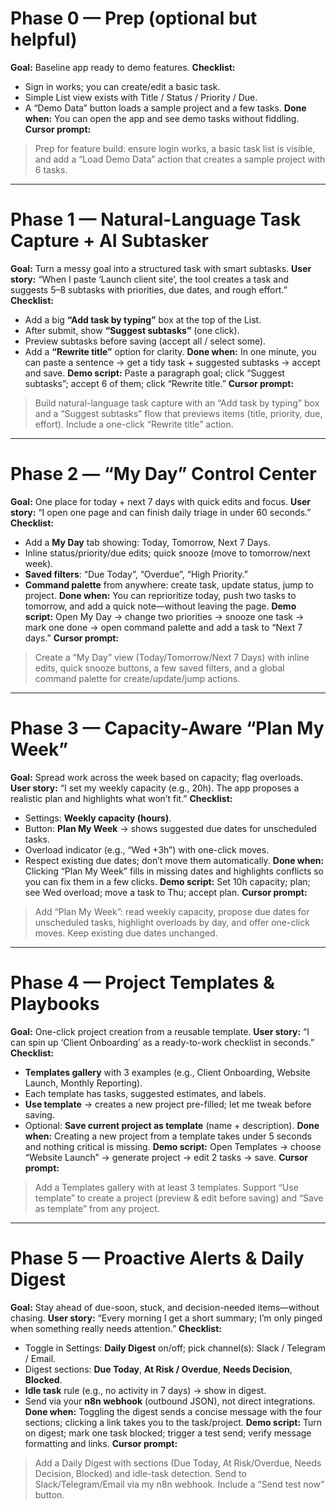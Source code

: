 

# Phase 0 — Prep (optional but helpful)

**Goal:** Baseline app ready to demo features.
**Checklist:**

* Sign in works; you can create/edit a basic task.
* Simple List view exists with Title / Status / Priority / Due.
* A “Demo Data” button loads a sample project and a few tasks.
  **Done when:** You can open the app and see demo tasks without fiddling.
  **Cursor prompt:**

> Prep for feature build: ensure login works, a basic task list is visible, and add a “Load Demo Data” action that creates a sample project with 6 tasks.

---

# Phase 1 — Natural-Language Task Capture + AI Subtasker

**Goal:** Turn a messy goal into a structured task with smart subtasks.
**User story:** “When I paste ‘Launch client site’, the tool creates a task and suggests 5–8 subtasks with priorities, due dates, and rough effort.”
**Checklist:**

* Add a big **“Add task by typing”** box at the top of the List.
* After submit, show **“Suggest subtasks”** (one click).
* Preview subtasks before saving (accept all / select some).
* Add a **“Rewrite title”** option for clarity.
  **Done when:** In one minute, you can paste a sentence → get a tidy task + suggested subtasks → accept and save.
  **Demo script:** Paste a paragraph goal; click “Suggest subtasks”; accept 6 of them; click “Rewrite title.”
  **Cursor prompt:**

> Build natural-language task capture with an “Add task by typing” box and a “Suggest subtasks” flow that previews items (title, priority, due, effort). Include a one-click “Rewrite title” action.

---

# Phase 2 — “My Day” Control Center

**Goal:** One place for today + next 7 days with quick edits and focus.
**User story:** “I open one page and can finish daily triage in under 60 seconds.”
**Checklist:**

* Add a **My Day** tab showing: Today, Tomorrow, Next 7 Days.
* Inline status/priority/due edits; quick snooze (move to tomorrow/next week).
* **Saved filters**: “Due Today”, “Overdue”, “High Priority.”
* **Command palette** from anywhere: create task, update status, jump to project.
  **Done when:** You can reprioritize today, push two tasks to tomorrow, and add a quick note—without leaving the page.
  **Demo script:** Open My Day → change two priorities → snooze one task → mark one done → open command palette and add a task to “Next 7 days.”
  **Cursor prompt:**

> Create a “My Day” view (Today/Tomorrow/Next 7 Days) with inline edits, quick snooze buttons, a few saved filters, and a global command palette for create/update/jump actions.

---

# Phase 3 — Capacity-Aware “Plan My Week”

**Goal:** Spread work across the week based on capacity; flag overloads.
**User story:** “I set my weekly capacity (e.g., 20h). The app proposes a realistic plan and highlights what won’t fit.”
**Checklist:**

* Settings: **Weekly capacity (hours)**.
* Button: **Plan My Week** → shows suggested due dates for unscheduled tasks.
* Overload indicator (e.g., “Wed +3h”) with one-click moves.
* Respect existing due dates; don’t move them automatically.
  **Done when:** Clicking “Plan My Week” fills in missing dates and highlights conflicts so you can fix them in a few clicks.
  **Demo script:** Set 10h capacity; plan; see Wed overload; move a task to Thu; accept plan.
  **Cursor prompt:**

> Add “Plan My Week”: read weekly capacity, propose due dates for unscheduled tasks, highlight overloads by day, and offer one-click moves. Keep existing due dates unchanged.

---

# Phase 4 — Project Templates & Playbooks

**Goal:** One-click project creation from a reusable template.
**User story:** “I can spin up ‘Client Onboarding’ as a ready-to-work checklist in seconds.”
**Checklist:**

* **Templates gallery** with 3 examples (e.g., Client Onboarding, Website Launch, Monthly Reporting).
* Each template has tasks, suggested estimates, and labels.
* **Use template** → creates a new project pre-filled; let me tweak before saving.
* Optional: **Save current project as template** (name + description).
  **Done when:** Creating a new project from a template takes under 5 seconds and nothing critical is missing.
  **Demo script:** Open Templates → choose “Website Launch” → generate project → edit 2 tasks → save.
  **Cursor prompt:**

> Add a Templates gallery with at least 3 templates. Support “Use template” to create a project (preview & edit before saving) and “Save as template” from any project.

---

# Phase 5 — Proactive Alerts & Daily Digest

**Goal:** Stay ahead of due-soon, stuck, and decision-needed items—without chasing.
**User story:** “Every morning I get a short summary; I’m only pinged when something really needs attention.”
**Checklist:**

* Toggle in Settings: **Daily Digest** on/off; pick channel(s): Slack / Telegram / Email.
* Digest sections: **Due Today**, **At Risk / Overdue**, **Needs Decision**, **Blocked**.
* **Idle task** rule (e.g., no activity in 7 days) → show in digest.
* Send via your **n8n webhook** (outbound JSON), not direct integrations.
  **Done when:** Toggling the digest sends a concise message with the four sections; clicking a link takes you to the task/project.
  **Demo script:** Turn on digest; mark one task blocked; trigger a test send; verify message formatting and links.
  **Cursor prompt:**

> Add a Daily Digest with sections (Due Today, At Risk/Overdue, Needs Decision, Blocked) and idle-task detection. Send to Slack/Telegram/Email via my n8n webhook. Include a “Send test now” button.




